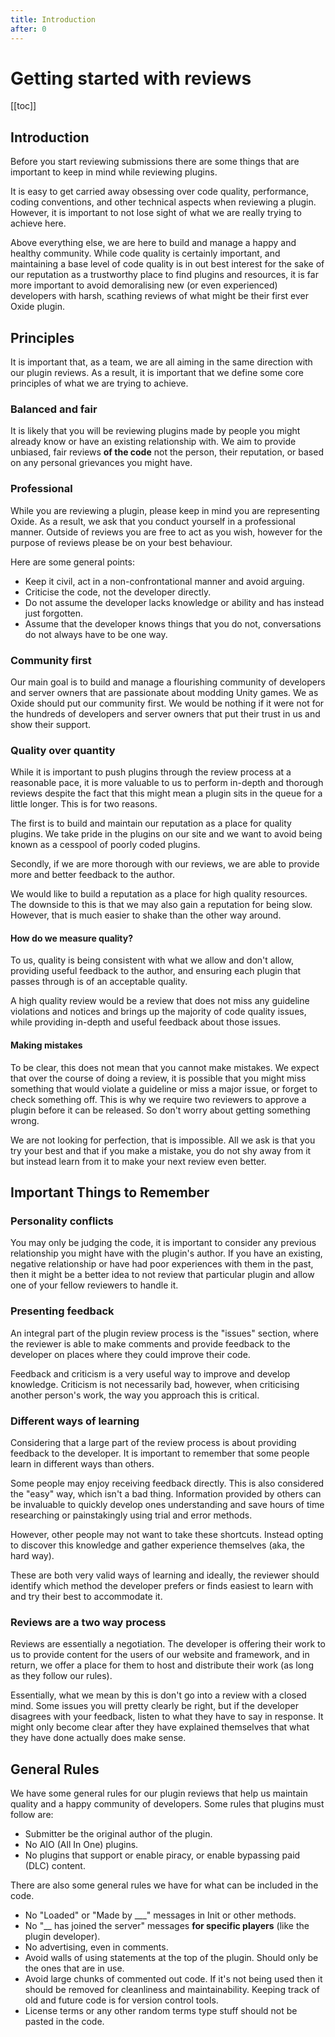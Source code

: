 ```yaml
---
title: Introduction
after: 0
---
```


# Getting started with reviews
[[toc]]
## Introduction

Before you start reviewing submissions there are some things that are important to keep in mind while reviewing plugins. 

It is easy to get carried away obsessing over code quality, performance, coding conventions, and other technical aspects when reviewing a plugin. However, it is important to not lose sight of what we are really trying to achieve here.

Above everything else, we are here to build and manage a happy and healthy community. While code quality is certainly important, and maintaining a base level of code quality is in out best interest for the sake of our reputation as a trustworthy place to find plugins and resources, it is far more important to avoid demoralising new (or even experienced) developers with harsh, scathing reviews of what might be their first ever Oxide plugin.

## Principles

It is important that, as a team, we are all aiming in the same direction with our plugin reviews. As a result, it is important that we define some core principles of what we are trying to achieve.

### Balanced and fair

It is likely that you will be reviewing plugins made by people you might already know or have an existing relationship with. We aim to provide unbiased, fair reviews **of the code** not the person, their reputation, or based on any personal grievances you might have.

### Professional

While you are reviewing a plugin, please keep in mind you are representing Oxide. As a result, we ask that you conduct yourself in a professional manner. Outside of reviews you are free to act as you wish, however for the purpose of reviews please be on your best behaviour.

Here are some general points:

- Keep it civil, act in a non-confrontational manner and avoid arguing.
- Criticise the code, not the developer directly.
- Do not assume the developer lacks knowledge or ability and has instead just forgotten.
- Assume that the developer knows things that you do not, conversations do not always have to be one way.

### Community first

Our main goal is to build and manage a flourishing community of developers and server owners that are passionate about modding Unity games. We as Oxide should put our community first. We would be nothing if it were not for the hundreds of developers and server owners that put their trust in us and show their support.

### Quality over quantity

While it is important to push plugins through the review process at a reasonable pace, it is more valuable to us to perform in-depth and thorough reviews despite the fact that this might mean a plugin sits in the queue for a little longer. This is for two reasons. 

The first is to build and maintain our reputation as a place for quality plugins. We take pride in the plugins on our site and we want to avoid being known as a cesspool of poorly coded plugins. 

Secondly, if we are more thorough with our reviews, we are able to provide more and better feedback to the author.

We would like to build a reputation as a place for high quality resources. The downside to this is that we may also gain a reputation for being slow. However, that is much easier to shake than the other way around.

#### How do we measure quality?

To us, quality is being consistent with what we allow and don't allow, providing useful feedback to the author, and ensuring each plugin that passes through is of an acceptable quality.

A high quality review would be a review that does not miss any guideline violations and notices and brings up the majority of code quality issues, while providing in-depth and useful feedback about those issues.

#### Making mistakes

To be clear, this does not mean that you cannot make mistakes. We expect that over the course of doing a review, it is possible that you might miss something that would violate a guideline or miss a major issue, or forget to check something off. This is why we require two reviewers to approve a plugin before it can be released. So don't worry about getting something wrong.

We are not looking for perfection, that is impossible. All we ask is that you try your best and that if you make a mistake, you do not shy away from it but instead learn from it to make your next review even better.

## Important Things to Remember

### Personality conflicts

You may only be judging the code, it is important to consider any previous relationship you might have with the plugin's author. If you have an existing, negative relationship or have had poor experiences with them in the past, then it might be a better idea to not review that particular plugin and allow one of your fellow reviewers to handle it.

### Presenting feedback

An integral part of the plugin review process is the "issues" section, where the reviewer is able to make comments and provide feedback to the developer on places where they could improve their code.

Feedback and criticism is a very useful way to improve and develop knowledge. Criticism is not necessarily bad, however, when criticising another person's work, the way you approach this is critical.

### Different ways of learning

Considering that a large part of the review process is about providing feedback to the developer. It is important to remember that some people learn in different ways than others.

Some people may enjoy receiving feedback directly. This is also considered the "easy" way, which isn't a bad thing. Information provided by others can be invaluable to quickly develop ones understanding and save hours of time researching or painstakingly using trial and error methods.

However, other people may not want to take these shortcuts. Instead opting to discover this knowledge and gather experience themselves (aka, the hard way).

These are both very valid ways of learning and ideally, the reviewer should identify which method the developer prefers or finds easiest to learn with and try their best to accommodate it.

### Reviews are a two way process

Reviews are essentially a negotiation. The developer is offering their work to us to provide content for the users of our website and framework, and in return, we offer a place for them to host and distribute their work (as long as they follow our rules).

Essentially, what we mean by this is don't go into a review with a closed mind. Some issues you will pretty clearly be right, but if the developer disagrees with your feedback, listen to what they have to say in response. It might only become clear after they have explained themselves that what they have done actually does make sense.

## General Rules

We have some general rules for our plugin reviews that help us maintain quality and a happy community of developers. Some rules that plugins must follow are:

- Submitter be the original author of the plugin.
- No AIO (All In One) plugins.
- No plugins that support or enable piracy, or enable bypassing paid (DLC) content.

There are also some general rules we have for what can be included in the code.

- No "Loaded" or "Made by ___" messages in Init or other methods.
- No "__ has joined the server" messages **for specific players** (like the plugin developer).
- No advertising, even in comments.
- Avoid walls of using statements at the top of the plugin. Should only be the ones that are in use.
- Avoid large chunks of commented out code. If it's not being used then it should be removed for cleanliness and maintainability. Keeping track of old and future code is for version control tools.
- License terms or any other random terms type stuff should not be pasted in the code.